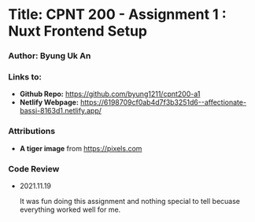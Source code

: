# Title: CPNT 200 - Assignment 1 : Nuxt Frontend Setup
### Author: Byung Uk An
### Links to:
  - **Github Repo:** https://github.com/byung1211/cpnt200-a1
  - **Netlify Webpage:** https://6198709cf0ab4d7f3b3251d6--affectionate-bassi-8163d1.netlify.app/
  
### Attributions

- **A tiger image** from https://pixels.com

### Code Review
	
- 2021.11.19
	
	It was fun doing this assignment and nothing special to tell becuase everything worked well for me.
	
